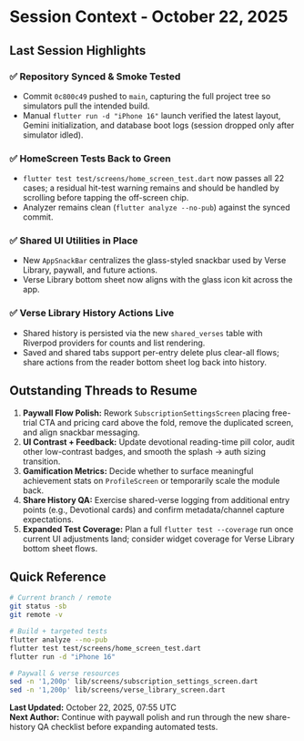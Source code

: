 # Session Context - October 22, 2025

## Last Session Highlights

### ✅ Repository Synced & Smoke Tested
- Commit `0c800c49` pushed to `main`, capturing the full project tree so simulators pull the intended build.
- Manual `flutter run -d "iPhone 16"` launch verified the latest layout, Gemini initialization, and database boot logs (session dropped only after simulator idled).

### ✅ HomeScreen Tests Back to Green
- `flutter test test/screens/home_screen_test.dart` now passes all 22 cases; a residual hit-test warning remains and should be handled by scrolling before tapping the off-screen chip.
- Analyzer remains clean (`flutter analyze --no-pub`) against the synced commit.

### ✅ Shared UI Utilities in Place
- New `AppSnackBar` centralizes the glass-styled snackbar used by Verse Library, paywall, and future actions.
- Verse Library bottom sheet now aligns with the glass icon kit across the app.

### ✅ Verse Library History Actions Live
- Shared history is persisted via the new `shared_verses` table with Riverpod providers for counts and list rendering.
- Saved and shared tabs support per-entry delete plus clear-all flows; share actions from the reader bottom sheet log back into history.

## Outstanding Threads to Resume
1. **Paywall Flow Polish:** Rework `SubscriptionSettingsScreen` placing free-trial CTA and pricing card above the fold, remove the duplicated screen, and align snackbar messaging.
2. **UI Contrast + Feedback:** Update devotional reading-time pill color, audit other low-contrast badges, and smooth the splash → auth sizing transition.
3. **Gamification Metrics:** Decide whether to surface meaningful achievement stats on `ProfileScreen` or temporarily scale the module back.
4. **Share History QA:** Exercise shared-verse logging from additional entry points (e.g., Devotional cards) and confirm metadata/channel capture expectations.
5. **Expanded Test Coverage:** Plan a full `flutter test --coverage` run once current UI adjustments land; consider widget coverage for Verse Library bottom sheet flows.

## Quick Reference

```bash
# Current branch / remote
git status -sb
git remote -v

# Build + targeted tests
flutter analyze --no-pub
flutter test test/screens/home_screen_test.dart
flutter run -d "iPhone 16"

# Paywall & verse resources
sed -n '1,200p' lib/screens/subscription_settings_screen.dart
sed -n '1,200p' lib/screens/verse_library_screen.dart
```

**Last Updated:** October 22, 2025, 07:55 UTC  
**Next Author:** Continue with paywall polish and run through the new share-history QA checklist before expanding automated tests.
